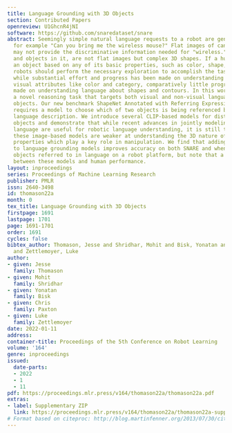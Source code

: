 ```yaml
---
title: Language Grounding with 3D Objects
section: Contributed Papers
openreview: U1GhcnR4jNI
software: https://github.com/snaredataset/snare
abstract: Seemingly simple natural language requests to a robot are generally underspecified,
  for example "Can you bring me the wireless mouse?" Flat images of candidate mice
  may not provide the discriminative information needed for "wireless." The world,
  and objects in it, are not flat images but complex 3D shapes. If a human requests
  an object based on any of its basic properties, such as color, shape, or texture,
  robots should perform the necessary exploration to accomplish the task. In particular,
  while substantial effort and progress has been made on understanding explicitly
  visual attributes like color and category, comparatively little progress has been
  made on understanding language about shapes and contours. In this work, we introduce
  a novel reasoning task that targets both visual and non-visual language about 3D
  objects. Our new benchmark ShapeNet Annotated with Referring Expressions (SNARE)
  requires a model to choose which of two objects is being referenced by a natural
  language description. We introduce several CLIP-based models for distinguishing
  objects and demonstrate that while recent advances in jointly modeling vision and
  language are useful for robotic language understanding, it is still the case that
  these image-based models are weaker at understanding the 3D nature of objects –
  properties which play a key role in manipulation. We find that adding view estimation
  to language grounding models improves accuracy on both SNARE and when identifying
  objects referred to in language on a robot platform, but note that a large gap remains
  between these models and human performance.
layout: inproceedings
series: Proceedings of Machine Learning Research
publisher: PMLR
issn: 2640-3498
id: thomason22a
month: 0
tex_title: Language Grounding with 3D Objects
firstpage: 1691
lastpage: 1701
page: 1691-1701
order: 1691
cycles: false
bibtex_author: Thomason, Jesse and Shridhar, Mohit and Bisk, Yonatan and Paxton, Chris
  and Zettlemoyer, Luke
author:
- given: Jesse
  family: Thomason
- given: Mohit
  family: Shridhar
- given: Yonatan
  family: Bisk
- given: Chris
  family: Paxton
- given: Luke
  family: Zettlemoyer
date: 2022-01-11
address:
container-title: Proceedings of the 5th Conference on Robot Learning
volume: '164'
genre: inproceedings
issued:
  date-parts:
  - 2022
  - 1
  - 11
pdf: https://proceedings.mlr.press/v164/thomason22a/thomason22a.pdf
extras:
- label: Supplementary ZIP
  link: https://proceedings.mlr.press/v164/thomason22a/thomason22a-supp.zip
# Format based on citeproc: http://blog.martinfenner.org/2013/07/30/citeproc-yaml-for-bibliographies/
---
```

